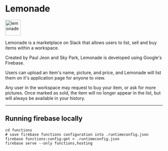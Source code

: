 # Lemonade

<img src="https://github.com/hyunwoo126/slack-garage-sale/blob/main/img/lemonade_logo.png" alt="lemonade" width="50"/>

Lemonade is a marketplace on Slack that allows users to list, sell and buy items within a workspace. 

Created by Paul Jeon and Sky Park, Lemonade is developed using Google's Firebase. 

Users can upload an item's name, picture, and price, and Lemonade will list them on it's application page for anyone to view.

Any user in the workspace may request to buy your item, or ask for more pictures. Once marked as sold, the item will 
no longer appear in the list, but will always be available in your history. 

----

## Running firebase locally
```
cd functions
# save firebase functions configuration into .runtimeconfig.json
firebase functions:config:get > .runtimeconfig.json
firebase serve --only functions,hosting
```
